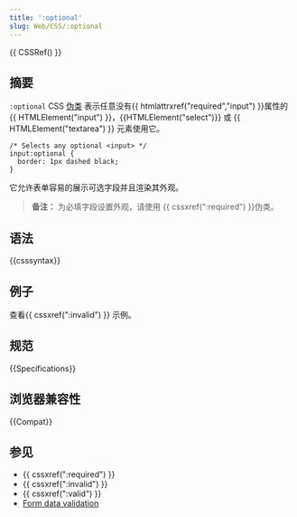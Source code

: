 ```yaml
---
title: ':optional'
slug: Web/CSS/:optional
---
```


{{ CSSRef() }}

## 摘要

`:optional` CSS [伪类](/zh-CN/CSS/Pseudo-classes) 表示任意没有{{ htmlattrxref("required","input") }}属性的 {{ HTMLElement("input") }}，{{HTMLElement("select")}} 或 {{ HTMLElement("textarea") }} 元素使用它。

```
/* Selects any optional <input> */
input:optional {
  border: 1px dashed black;
}
```

它允许表单容易的展示可选字段并且渲染其外观。

> **备注：** 为必填字段设置外观，请使用 {{ cssxref(":required") }}伪类。

## 语法

{{csssyntax}}

## 例子

查看{{ cssxref(":invalid") }} 示例。

## 规范

{{Specifications}}

## 浏览器兼容性

{{Compat}}

## 参见

- {{ cssxref(":required") }}
- {{ cssxref(":invalid") }}
- {{ cssxref(":valid") }}
- [Form data validation](/zh-CN/docs/Learn/HTML/Forms/Form_validation)
